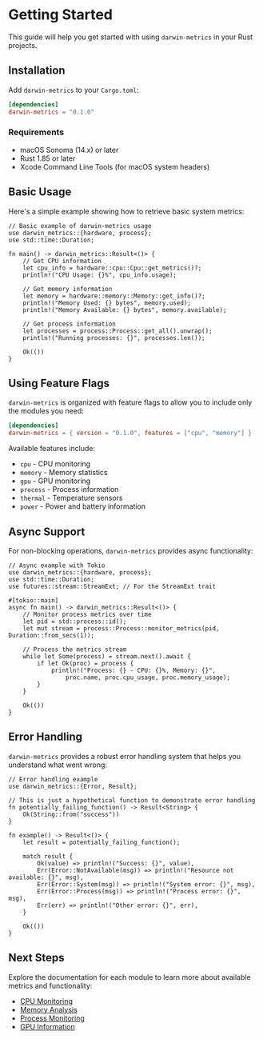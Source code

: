 # Getting Started

This guide will help you get started with using `darwin-metrics` in your Rust projects.

## Installation

Add `darwin-metrics` to your `Cargo.toml`:

```toml
[dependencies]
darwin-metrics = "0.1.0"
```

### Requirements

- macOS Sonoma (14.x) or later
- Rust 1.85 or later
- Xcode Command Line Tools (for macOS system headers)

## Basic Usage

Here's a simple example showing how to retrieve basic system metrics:

```rust,no_run,ignore
// Basic example of darwin-metrics usage
use darwin_metrics::{hardware, process};
use std::time::Duration;

fn main() -> darwin_metrics::Result<()> {
    // Get CPU information
    let cpu_info = hardware::cpu::Cpu::get_metrics()?;
    println!("CPU Usage: {}%", cpu_info.usage);

    // Get memory information
    let memory = hardware::memory::Memory::get_info()?;
    println!("Memory Used: {} bytes", memory.used);
    println!("Memory Available: {} bytes", memory.available);

    // Get process information
    let processes = process::Process::get_all().unwrap();
    println!("Running processes: {}", processes.len());

    Ok(())
}
```

## Using Feature Flags

`darwin-metrics` is organized with feature flags to allow you to include only the modules you need:

```toml
[dependencies]
darwin-metrics = { version = "0.1.0", features = ["cpu", "memory"] }
```

Available features include:

- `cpu` - CPU monitoring
- `memory` - Memory statistics
- `gpu` - GPU monitoring
- `process` - Process information
- `thermal` - Temperature sensors
- `power` - Power and battery information

## Async Support

For non-blocking operations, `darwin-metrics` provides async functionality:

```rust,no_run,ignore
// Async example with Tokio
use darwin_metrics::{hardware, process};
use std::time::Duration;
use futures::stream::StreamExt; // For the StreamExt trait

#[tokio::main]
async fn main() -> darwin_metrics::Result<()> {
    // Monitor process metrics over time
    let pid = std::process::id();
    let mut stream = process::Process::monitor_metrics(pid, Duration::from_secs(1));

    // Process the metrics stream
    while let Some(process) = stream.next().await {
        if let Ok(proc) = process {
            println!("Process: {} - CPU: {}%, Memory: {}",
                proc.name, proc.cpu_usage, proc.memory_usage);
        }
    }

    Ok(())
}
```

## Error Handling

`darwin-metrics` provides a robust error handling system that helps you understand what went wrong:

```rust,no_run,ignore
// Error handling example
use darwin_metrics::{Error, Result};

// This is just a hypothetical function to demonstrate error handling
fn potentially_failing_function() -> Result<String> {
    Ok(String::from("success"))
}

fn example() -> Result<()> {
    let result = potentially_failing_function();

    match result {
        Ok(value) => println!("Success: {}", value),
        Err(Error::NotAvailable(msg)) => println!("Resource not available: {}", msg),
        Err(Error::System(msg)) => println!("System error: {}", msg),
        Err(Error::Process(msg)) => println!("Process error: {}", msg),
        Err(err) => println!("Other error: {}", err),
    }

    Ok(())
}
```

## Next Steps

Explore the documentation for each module to learn more about available metrics and functionality:

- [CPU Monitoring](./modules/cpu.md)
- [Memory Analysis](./modules/memory.md)
- [Process Monitoring](./modules/process.md)
- [GPU Information](./modules/gpu.md)
